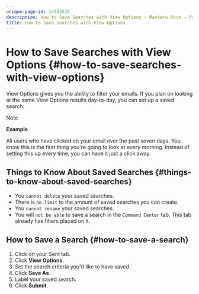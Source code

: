 ```yaml
---
unique-page-id: 14352535
description: How to Save Searches with View Options - Marketo Docs - Product Documentation
title: How to Save Searches with View Options
---
```


# How to Save Searches with View Options {#how-to-save-searches-with-view-options}

View Options gives you the ability to filter your emails. If you plan on looking at the same View Options results day-to-day, you can set up a saved search.

>[!NOTE]
>
>**Example**
>
>All users who have clicked on your email over the past seven days. You know this is the first thing you're going to look at every morning. Instead of setting this up every time, you can have it just a click away.

## Things to Know About Saved Searches {#things-to-know-about-saved-searches}

* You `cannot delete` your saved searches.
* There is `no limit` to the amount of saved searches you can create.
* You `cannot rename` your saved searches.
* You will `not be able` to save a search in the `Command Center` tab. This tab already has filters placed on it.

## How to Save a Search {#how-to-save-a-search}

1. Click on your Sent tab.
1. Click **View Options**.
1. Set the search criteria you'd like to have saved.
1. Click **Save As**.
1. Label your saved search.
1. Click **Submit**.

